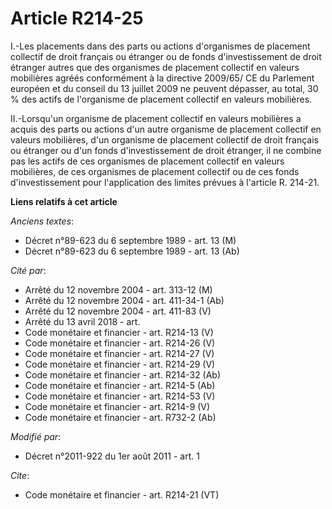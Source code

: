 # Article R214-25

I.-Les placements dans des parts ou actions d'organismes de placement collectif de droit français ou étranger ou de fonds
d'investissement de droit étranger autres que des organismes de placement collectif en valeurs mobilières agréés conformément
à la directive 2009/65/ CE du Parlement européen et du conseil du 13 juillet 2009 ne peuvent dépasser, au total, 30 % des
actifs de l'organisme de placement collectif en valeurs mobilières. 

II.-Lorsqu'un organisme de placement collectif en valeurs mobilières a acquis des parts ou actions d'un autre organisme de
placement collectif en valeurs mobilières, d'un organisme de placement collectif de droit français ou étranger ou d'un fonds
d'investissement de droit étranger, il ne combine pas les actifs de ces organismes de placement collectif en valeurs
mobilières, de ces organismes de placement collectif ou de ces fonds d'investissement pour l'application des limites prévues
à l'article R. 214-21.

**Liens relatifs à cet article**

_Anciens textes_:

  - Décret n°89-623 du 6 septembre 1989 - art. 13 (M)
  - Décret n°89-623 du 6 septembre 1989 - art. 13 (Ab)

_Cité par_:

  - Arrêté du 12 novembre 2004 - art. 313-12 (M)
  - Arrêté du 12 novembre 2004 - art. 411-34-1 (Ab)
  - Arrêté du 12 novembre 2004 - art. 411-83 (V)
  - Arrêté du 13 avril 2018 - art.
  - Code monétaire et financier - art. R214-13 (V)
  - Code monétaire et financier - art. R214-26 (V)
  - Code monétaire et financier - art. R214-27 (V)
  - Code monétaire et financier - art. R214-29 (V)
  - Code monétaire et financier - art. R214-32 (Ab)
  - Code monétaire et financier - art. R214-5 (Ab)
  - Code monétaire et financier - art. R214-53 (V)
  - Code monétaire et financier - art. R214-9 (V)
  - Code monétaire et financier - art. R732-2 (Ab)

_Modifié par_:

  - Décret n°2011-922 du 1er août 2011 - art. 1

_Cite_:

  - Code monétaire et financier - art. R214-21 (VT)
